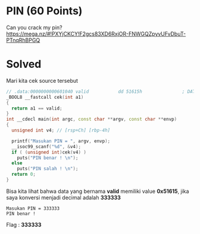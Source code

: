 # PIN (60 Points)
Can you crack my pin?
<br>
https://mega.nz/#!PXYjCKCY!F2gcs83XD6RxjOR-FNWGQZpyvUFvDbuT-PTnqRhBPGQ
# Solved
Mari kita cek source tersebut
```cpp
// .data:0000000000601040 valid           dd 51615h               ; DATA XREF: cek+7↑r
_BOOL8 __fastcall cek(int a1)
{
  return a1 == valid;
}
int __cdecl main(int argc, const char **argv, const char **envp)
{
  unsigned int v4; // [rsp+Ch] [rbp-4h]

  printf("Masukan PIN = ", argv, envp);
  __isoc99_scanf("%d", &v4);
  if ( (unsigned int)cek(v4) )
    puts("PIN benar ! \n");
  else
    puts("PIN salah ! \n");
  return 0;
}
```
Bisa kita lihat bahwa data yang bernama <b>valid</b> memiliki value <b>0x51615</b>, jika saya konversi menjadi decimal adalah <b>333333</b>
```
Masukan PIN = 333333
PIN benar !
```
Flag : <b>333333</b>